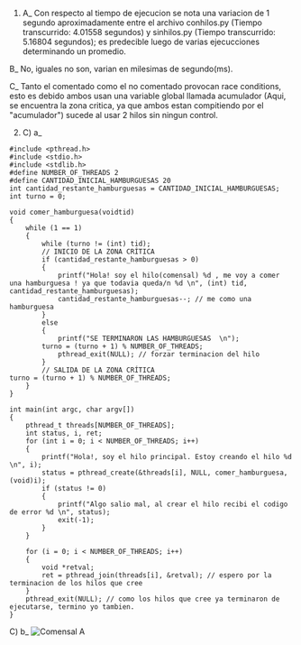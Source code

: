 1)  A_ Con respecto al tiempo de ejecucion se nota una variacion de 1 segundo aproximadamente entre el archivo conhilos.py (Tiempo transcurrido: 4.01558 segundos) y sinhilos.py (Tiempo transcurrido: 5.16804 segundos); 
es predecible luego de varias ejecucciones determinando un promedio.

B_ No, iguales no son, varian en milesimas de segundo(ms).

C_ Tanto el comentado como el no comentado provocan race conditions, esto es debido ambos usan una variable global llamada acumulador (Aqui, se encuentra la zona critica, ya que ambos estan compitiendo por el "acumulador") sucede al usar 2 hilos sin ningun control.

2) C) a_
```
#include <pthread.h>
#include <stdio.h>
#include <stdlib.h>
#define NUMBER_OF_THREADS 2
#define CANTIDAD_INICIAL_HAMBURGUESAS 20
int cantidad_restante_hamburguesas = CANTIDAD_INICIAL_HAMBURGUESAS;
int turno = 0;

void comer_hamburguesa(voidtid)
{
    while (1 == 1)
    { 
        while (turno != (int) tid);
        // INICIO DE LA ZONA CRÍTICA
        if (cantidad_restante_hamburguesas > 0)
        {
            printf("Hola! soy el hilo(comensal) %d , me voy a comer una hamburguesa ! ya que todavia queda/n %d \n", (int) tid, cantidad_restante_hamburguesas);
            cantidad_restante_hamburguesas--; // me como una hamburguesa
        }
        else
        {
            printf("SE TERMINARON LAS HAMBURGUESAS  \n");
        turno = (turno + 1) % NUMBER_OF_THREADS;
            pthread_exit(NULL); // forzar terminacion del hilo
        }
        // SALIDA DE LA ZONA CRÍTICA
turno = (turno + 1) % NUMBER_OF_THREADS;
    }
}

int main(int argc, char argv[])
{
    pthread_t threads[NUMBER_OF_THREADS];
    int status, i, ret;
    for (int i = 0; i < NUMBER_OF_THREADS; i++)
    {
        printf("Hola!, soy el hilo principal. Estoy creando el hilo %d \n", i);
        status = pthread_create(&threads[i], NULL, comer_hamburguesa, (void)i);
        if (status != 0)
        {
            printf("Algo salio mal, al crear el hilo recibi el codigo de error %d \n", status);
            exit(-1);
        }
    }

    for (i = 0; i < NUMBER_OF_THREADS; i++)
    {
        void *retval;
        ret = pthread_join(threads[i], &retval); // espero por la terminacion de los hilos que cree
    }
    pthread_exit(NULL); // como los hilos que cree ya terminaron de ejecutarse, termino yo tambien.
}
```
C) b_ ![Comensal A](https://github.com/Enzodox/ASO2024TPs/assets/96905062/3aea8928-321d-444b-b93c-6f354bcf2311)


